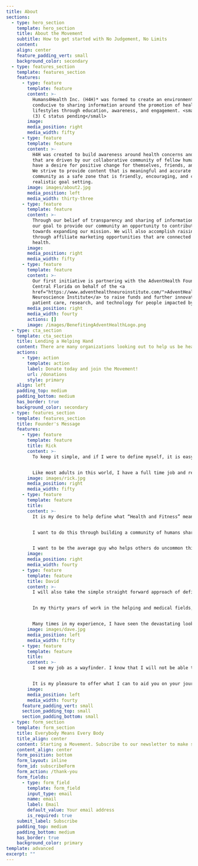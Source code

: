 ```yaml
---
title: About
sections:
  - type: hero_section
    template: hero_section
    title: About the Movement
    subtitle: How to get started with No Judgement, No Limits
    content:
    align: center
    feature_padding_vert: small
    background_color: secondary
  - type: features_section
    template: features_section
    features:
      - type: feature
        template: feature
        content: >-
          Humans4Health Inc. (H4H)* was formed to create an environment
          conducive to sharing information around the promotion of healthy
          lifestyles through education, awareness, and engagement. <small>*501
          (3) C status pending</small>
        image:
        media_position: right
        media_width: fifty
      - type: feature
        template: feature
        content: >-
          H4H was created to build awareness around health concerns and topics
          that are driven by our collaborative community of fellow humans who
          have a desire for positive change for themselves, friends, and family.
          We strive to provide content that is meaningful and accurate for our
          community as a safe zone that is friendly, encouraging, and creates
          realistic goal setting.
        image: images/about2.jpg
        media_position: left
        media_width: thirty-three
      - type: feature
        template: feature
        content: >-
          Through our belief of transparency and sharing of information, it is
          our goal to provide our community an opportunity to contribute funds
          towards expanding our mission. We will also accomplish raising funds
          through affiliate marketing opportunities that are connected to your
          health.
        image:
        media_position: right
        media_width: fifty
      - type: feature
        template: feature
        content: >-
          Our first initiative is partnering with the AdventHealth Foundation |
          Central Florida on behalf of the <a
          href="https://www.adventhealthneuroinstitute.com/">AdventHealth
          Neuroscience Institute</a> to raise funds and further innovation in
          patient care, research, and technology for people impacted by strokes.
        media_position: right
        media_width: fourty
        actions: []
        image: /images/BenefitingAdventHealthLogo.png
  - type: cta_section
    template: cta_section
    title: Lending a Helping Hand
    content: There are many organizations looking out to help us be healthy and stay in peak fitness, but they need our help. There are many ways we can help prevent a tragedy and keep everyone safe, and our network of medical professionals are there to make sure we can understand how to live through a deliberating health condition and come out on top to be in our best form yet. Together we
    actions:
      - type: action
        template: action
        label: Donate today and join the Movement!
        url: /donations
        style: primary
    align: left
    padding_top: medium
    padding_bottom: medium
    has_border: true
    background_color: secondary
  - type: features_section
    template: features_section
    title: Founder's Message
    features:
      - type: feature
        template: feature
        title: Rick
        content: >-
          To keep it simple, and if I were to define myself, it is easy; “Rick is a husband and a father....a normal guy”. I was an average athlete in the past, and I am an average athlete and health and fitness advocate today. However, I have recently been inspired to take on the initiative of sharing my own fitness struggles.  The struggle between my desire to be in peak physical fitness and participate in endurance events, and the reality of how my primary life and it's time commitments makes this endeavor, very difficult. It is my desire to stop being the "Normal guy."


          Like most adults in this world, I have a full time job and rely on that employment to support the lifestyle I have chosen for myself and my family. What is not surprising (Like most of you) I also have a variety of other life commitments that consume my time daily. TIME is the one commodity that we must all better understand if we choose to live a healthier lifestyle. The fact is, our primary roles are most likely linked to activities that are not even remotely connected to the health and fitness industries. Therefore, health and fitness often becomes a low priority or secondary to the activities of our daily lives.  As a consequence, our health and fitness often become “seasonal”.  
        image: images/rick.jpg
        media_position: right
        media_width: fifty
      - type: feature
        template: feature
        title:
        content: >-
          It is my desire to help define what “Health and Fitness” means to people.  And that it is very different for each person. Magazine covers should not define our wellness. Once this is understood, it becomes easier to build a sustainable, realistic plan that you can consistently execute within your specific lifestyle and time constraints.  You can make significant changes in your life with limited time. Therefore, It is my goal to explore how we can do this in the most time efficient way possible. 


          I want to do this through building a community of humans sharing their successes, struggles, and mutual encouragement to keep fighting towards lifestyles that help us all live healthier and more physically fit lifestyles… let’s get rid of the “season” of health and fitness from our lives!


          I want to be the average guy who helps others do uncommon things that ultimately help you achieve a healthier lifestyle. I know this community of sharing will ultimately help me stay inspired!
        image:
        media_position: right
        media_width: fourty
      - type: feature
        template: feature
        title: David
        content: >-
          I will also take the simple straight forward approach of defining who I am; a father, a husband, an educator, and a professional in the medical field. I believe with all my heart that disease can be prevented and even more importantly, that certain diseases can be reversed with the help of honest conversation and hard work by a team of dedicated people.


          In my thirty years of work in the helping and medical fields, I have grown to prize camaraderie, honest friendships, and the healing power of laughter and love. 


          Many times in my experience, I have seen the devastating looks on individuals faces when they have been told of a new medical condition, a condition that they feel they were blindsided by. And worst, believe that their condition is a potential death sentence. I have always taken that opportunity to educate on the diagnosis, and that in most cases, the condition has been building slowly over time due to bad habits. Habits that can be changed with hard work, dedication, support from friends and family, fellowship from others that have taken the journey previously and most importantly, belief that you can. The power of faith will always be the “x-factor” in your health. 
        image: images/dave.jpg
        media_position: left
        media_width: fifty
      - type: feature
        template: feature
        title:
        content: >-
          I see my job as a wayfinder. I know that I will not be able to go on the journey with you, but I will point you in the correct direction. And when the time is needed, I will be there to support good habits and direct you back towards the “true north”. 


          It is my pleasure to offer what I can to aid you on your journey to better health.
        image:
        media_position: left
        media_width: fourty
      feature_padding_vert: small
      section_padding_top: small
      section_padding_bottom: small
  - type: form_section
    template: form_section
    title: Everybody Means Every Body
    title_align: center
    content: Starting a Movement. Subscribe to our newsletter to make sure you don't miss anything.
    content_align: center
    form_position: bottom
    form_layout: inline
    form_id: subscribeForm
    form_action: /thank-you
    form_fields:
      - type: form_field
        template: form_field
        input_type: email
        name: email
        label: Email
        default_value: Your email address
        is_required: true
    submit_label: Subscribe
    padding_top: medium
    padding_bottom: medium
    has_border: true
    background_color: primary
template: advanced
excerpt: ""
---
```

